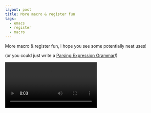 ```yaml
---
layout: post
title: More macro & register fun
tags:
  - emacs
  - register
  - macro
---
```


More macro & register fun, I hope you see some potentially neat uses!

(or you could just write a [Parsing Expression Grammar](https://en.wikipedia.org/wiki/Parsing_expression_grammar)!)

<video controls autoplay>
  <source src="/public/videos/761094104683982848.mp4" type="video/mp4">
    Sorry your browser does not support the video tag, maybe time to upgrade?
</video>

